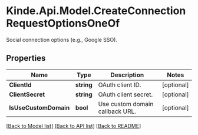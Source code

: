 # Kinde.Api.Model.CreateConnectionRequestOptionsOneOf
Social connection options (e.g., Google SSO).

## Properties

Name | Type | Description | Notes
------------ | ------------- | ------------- | -------------
**ClientId** | **string** | OAuth client ID. | [optional] 
**ClientSecret** | **string** | OAuth client secret. | [optional] 
**IsUseCustomDomain** | **bool** | Use custom domain callback URL. | [optional] 

[[Back to Model list]](../README.md#documentation-for-models) [[Back to API list]](../README.md#documentation-for-api-endpoints) [[Back to README]](../README.md)

